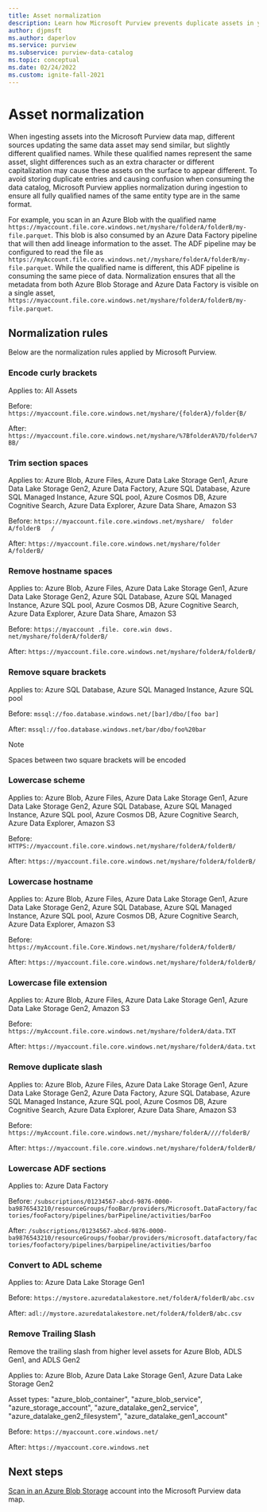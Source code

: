 ```yaml
---
title: Asset normalization
description: Learn how Microsoft Purview prevents duplicate assets in your data map through asset normalization
author: djpmsft
ms.author: daperlov
ms.service: purview
ms.subservice: purview-data-catalog
ms.topic: conceptual
ms.date: 02/24/2022
ms.custom: ignite-fall-2021
---
```


# Asset normalization

When ingesting assets into the Microsoft Purview data map, different sources updating the same data asset may send similar, but slightly different qualified names. While these qualified names represent the same asset, slight differences such as an extra character or different capitalization may cause these assets on the surface to appear different. To avoid storing duplicate entries and causing confusion when consuming the data catalog, Microsoft Purview applies normalization during ingestion to ensure all fully qualified names of the same entity type are in the same format.

For example, you scan in an Azure Blob with the qualified name `https://myaccount.file.core.windows.net/myshare/folderA/folderB/my-file.parquet`. This blob is also consumed by an Azure Data Factory pipeline that will then add lineage information to the asset. The ADF pipeline may be configured to read the file as `https://myAccount.file.core.windows.net//myshare/folderA/folderB/my-file.parquet`. While the qualified name is different, this ADF pipeline is consuming the same piece of data. Normalization ensures that all the metadata from both Azure Blob Storage and Azure Data Factory is visible on a single asset, `https://myaccount.file.core.windows.net/myshare/folderA/folderB/my-file.parquet`.

## Normalization rules

Below are the normalization rules applied by Microsoft Purview.

### Encode curly brackets
Applies to: All Assets

Before: `https://myaccount.file.core.windows.net/myshare/{folderA}/folder{B/`

After: 	`https://myaccount.file.core.windows.net/myshare/%7BfolderA%7D/folder%7BB/`

### Trim section spaces
Applies to: Azure Blob, Azure Files, Azure Data Lake Storage Gen1, Azure Data Lake Storage Gen2, Azure Data Factory, Azure SQL Database, Azure SQL Managed Instance, Azure SQL pool, Azure Cosmos DB, Azure Cognitive Search, Azure Data Explorer, Azure Data Share, Amazon S3

Before: `https://myaccount.file.core.windows.net/myshare/  folder A/folderB   /`

After: 	`https://myaccount.file.core.windows.net/myshare/folder A/folderB/`

### Remove hostname spaces
Applies to: Azure Blob, Azure Files, Azure Data Lake Storage Gen1, Azure Data Lake Storage Gen2, Azure SQL Database, Azure SQL Managed Instance, Azure SQL pool, Azure Cosmos DB, Azure Cognitive Search, Azure Data Explorer, Azure Data Share, Amazon S3

Before: `https://myaccount .file. core.win dows. net/myshare/folderA/folderB/`

After:	`https://myaccount.file.core.windows.net/myshare/folderA/folderB/`

### Remove square brackets 
Applies to: Azure SQL Database, Azure SQL Managed Instance, Azure SQL pool

Before: `mssql://foo.database.windows.net/[bar]/dbo/[foo bar]`

After: 	`mssql://foo.database.windows.net/bar/dbo/foo%20bar`

> [!NOTE]
> Spaces between two square brackets will be encoded

### Lowercase scheme
Applies to: Azure Blob, Azure Files, Azure Data Lake Storage Gen1, Azure Data Lake Storage Gen2, Azure SQL Database, Azure SQL Managed Instance, Azure SQL pool, Azure Cosmos DB, Azure Cognitive Search, Azure Data Explorer, Amazon S3

Before: `HTTPS://myaccount.file.core.windows.net/myshare/folderA/folderB/`

After: 	`https://myaccount.file.core.windows.net/myshare/folderA/folderB/`

### Lowercase hostname
Applies to: Azure Blob, Azure Files, Azure Data Lake Storage Gen1, Azure Data Lake Storage Gen2, Azure SQL Database, Azure SQL Managed Instance, Azure SQL pool, Azure Cosmos DB, Azure Cognitive Search, Azure Data Explorer, Amazon S3

Before: `https://myAccount.file.Core.Windows.net/myshare/folderA/folderB/`

After: 	`https://myaccount.file.core.windows.net/myshare/folderA/folderB/`

### Lowercase file extension
Applies to: Azure Blob, Azure Files, Azure Data Lake Storage Gen1, Azure Data Lake Storage Gen2, Amazon S3

Before: `https://myAccount.file.core.windows.net/myshare/folderA/data.TXT`

After: 	`https://myaccount.file.core.windows.net/myshare/folderA/data.txt`

### Remove duplicate slash
Applies to: Azure Blob, Azure Files, Azure Data Lake Storage Gen1, Azure Data Lake Storage Gen2, Azure Data Factory, Azure SQL Database, Azure SQL Managed Instance, Azure SQL pool, Azure Cosmos DB, Azure Cognitive Search, Azure Data Explorer, Azure Data Share, Amazon S3

Before: `https://myAccount.file.core.windows.net//myshare/folderA////folderB/`

After: 	`https://myaccount.file.core.windows.net/myshare/folderA/folderB/`

### Lowercase ADF sections
Applies to: Azure Data Factory

Before: `/subscriptions/01234567-abcd-9876-0000-ba9876543210/resourceGroups/fooBar/providers/Microsoft.DataFactory/factories/fooFactory/pipelines/barPipeline/activities/barFoo`

After: 	`/subscriptions/01234567-abcd-9876-0000-ba9876543210/resourceGroups/foobar/providers/microsoft.datafactory/factories/foofactory/pipelines/barpipeline/activities/barfoo`

### Convert to ADL scheme
Applies to: Azure Data Lake Storage Gen1

Before: `https://mystore.azuredatalakestore.net/folderA/folderB/abc.csv`

After: 	`adl://mystore.azuredatalakestore.net/folderA/folderB/abc.csv`

### Remove Trailing Slash
Remove the trailing slash from higher level assets for Azure Blob, ADLS Gen1, and ADLS Gen2

Applies to: Azure Blob, Azure Data Lake Storage Gen1, Azure Data Lake Storage Gen2

Asset types: "azure_blob_container", "azure_blob_service", "azure_storage_account", "azure_datalake_gen2_service", "azure_datalake_gen2_filesystem", "azure_datalake_gen1_account"

Before: `https://myaccount.core.windows.net/`

After: `https://myaccount.core.windows.net`
## Next steps

[Scan in an Azure Blob Storage](register-scan-azure-blob-storage-source.md) account into the Microsoft Purview data map. 
